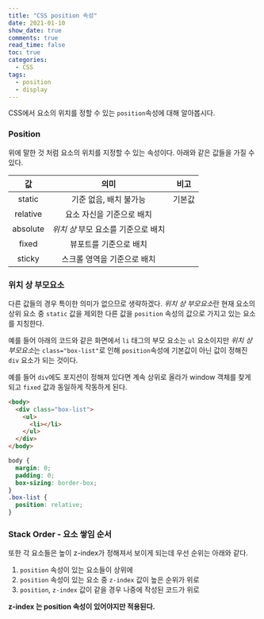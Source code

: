 ```yaml
---
title: "CSS position 속성"
date: 2021-01-10
show_date: true
comments: true
read_time: false
toc: true
categories:
  - CSS
tags:
  - position
  - display
---
```


CSS에서 요소의 위치를 정할 수 있는 `position`속성에 대해 알아봅시다.

### Position

위에 말한 것 처럼 요소의 위치를 지정할 수 있는 속성이다. 아래와 같은 값들을 가질 수 있다.

|    값    |                의미                 |  비고  |
| :------: | :---------------------------------: | :----: |
|  static  |       기준 없음, 배치 불가능        | 기본값 |
| relative |      요소 자신을 기준으로 배치      |        |
| absolute | _위치 상_ 부모 요소를 기준으로 배치 |        |
|  fixed   |       뷰포트를 기준으로 배치        |        |
|  sticky  |     스크롤 영역을 기준으로 배치     |        |

### 위치 상 부모요소

다른 값들의 경우 특이한 의미가 없으므로 생략하겠다. *위치 상 부모요소*란 현재 요소의 상위 요소 중 `static` 값을 제외한 다른 값을 `position` 속성의 값으로 가지고 있는 요소를 지칭한다.

예를 들어 아래의 코드와 같은 화면에서 `li` 태그의 부모 요소는 `ul` 요소이지만 *위치 상 부모요소*는 `class="box-list"`로 인해 `position`속성에 기본값이 아닌 값이 정해진 `div` 요소가 되는 것이다.

예를 들어 `div`에도 포지션이 정해져 있다면 계속 상위로 올라가 window 객체를 찾게 되고 `fixed` 값과 동일하게 작동하게 된다.

```html
<body>
  <div class="box-list">
    <ul>
      <li></li>
    </ul>
  </div>
</body>
```

```css
body {
  margin: 0;
  padding: 0;
  box-sizing: border-box;
}
.box-list {
  position: relative;
}
```

### Stack Order - 요소 쌓임 순서

또한 각 요소들은 높이 z-index가 정해져서 보이게 되는데 우선 순위는 아래와 같다.

1. `position` 속성이 있는 요소들이 상위에
2. `position` 속성이 있는 요소 중 `z-index` 값이 높은 순위가 위로
3. `position`, `z-index` 값이 같을 경우 나중에 작성된 코드가 위로

**z-index 는 position 속성이 있어야지만 적용된다.**
